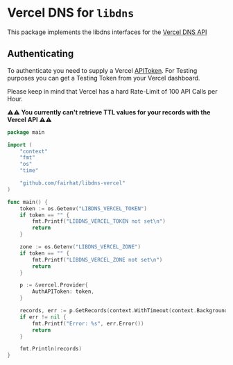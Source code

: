 # Vercel DNS for `libdns`

<!-- [![godoc reference](https://img.shields.io/badge/godoc-reference-blue.svg)](https://pkg.go.dev/github.com/libdns/hetzner) -->


This package implements the libdns interfaces for the [Vercel DNS API](https://vercel.com/docs/api#endpoints/dns)

## Authenticating

To authenticate you need to supply a Vercel [APIToken](https://vercel.com/docs/api#api-basics/authentication).
For Testing purposes you can get a Testing Token from your Vercel dashboard.

Please keep in mind that Vercel has a hard Rate-Limit of 100 API Calls per Hour.

__⚠️⚠️ You currently can't retrieve TTL values for your records with the Vercel API ⚠️⚠️__

```go
package main

import (
	"context"
	"fmt"
	"os"
	"time"

	"github.com/fairhat/libdns-vercel"
)

func main() {
	token := os.Getenv("LIBDNS_VERCEL_TOKEN")
	if token == "" {
		fmt.Printf("LIBDNS_VERCEL_TOKEN not set\n")
		return
	}

	zone := os.Getenv("LIBDNS_VERCEL_ZONE")
	if token == "" {
		fmt.Printf("LIBDNS_VERCEL_ZONE not set\n")
		return
	}

	p := &vercel.Provider{
		AuthAPIToken: token,
	}

	records, err := p.GetRecords(context.WithTimeout(context.Background(), time.Duration(15*time.Second)), zone)
	if err != nil {
        fmt.Printf("Error: %s", err.Error())
        return
	}

	fmt.Println(records)
}

```

